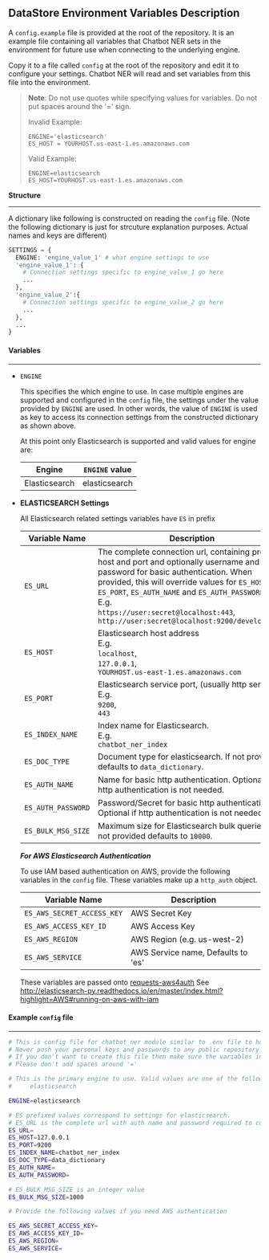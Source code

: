 ## DataStore Environment Variables Description

A `config.example` file is provided at the root of the repository. It is an example file containing all variables that Chatbot NER sets in the environment for future use when connecting to the underlying engine.

Copy it to a file called `config` at the root of the repository and edit it to configure your settings. Chatbot NER will read and set variables from this file into the environment.

> **Note**: Do not use quotes while specifying values for variables. Do not put spaces around the '=' sign.
>
> Invalid Example:
>
>     ENGINE='elasticsearch'
>     ES_HOST = YOURHOST.us-east-1.es.amazonaws.com
>
> Valid Example:
>
>     ENGINE=elasticsearch
>     ES_HOST=YOURHOST.us-east-1.es.amazonaws.com


**Structure**

-----

A dictionary like following is constructed on reading the `config` file. (Note the following dictionary is just for strcuture explanation purposes. Actual names and keys are different)

```python
SETTINGS = {
  ENGINE: 'engine_value_1' # what engine settings to use
  'engine_value_1': {
    # Connection settings specific to engine_value_1 go here
    ...
  },
  'engine_value_2':{
    # Connection settings specific to engine_value_2 go here
    ...
  },
  ...
}
```

#### Variables

---------------

- `ENGINE`

  This specifies the which engine to use. In case multiple engines are supported and configured in the `config` file, the settings under the value provided by `ENGINE` are used. In other words, the value of `ENGINE` is used as key to access its connection settings from the constructed dictionary as shown above.

  At this point only Elasticsearch is supported and valid values for engine are:	

  | Engine        | `ENGINE` value |
  | ------------- | -------------- |
  | Elasticsearch | elasticsearch  |

- **ELASTICSEARCH Settings**

  All Elasticsearch related settings variables have `ES` in prefix

  | Variable Name      | Description                              |
  | ------------------ | ---------------------------------------- |
  | `ES_URL`           | The complete connection url, containing protocol, host and port and optionally username and password for basic authentication. When provided, this will override values for `ES_HOST`, `ES_PORT`, `ES_AUTH_NAME` and `ES_AUTH_PASSWORD` <br/>E.g.<br/>`https://user:secret@localhost:443`,<br/>`http://user:secret@localhost:9200/development/` |
  | `ES_HOST`          | Elasticsearch host address<br/>E.g.<br/>`localhost`,<br/>`127.0.0.1`,<br/>`YOURHOST.us-east-1.es.amazonaws.com` |
  | `ES_PORT`          | Elasticsearch service port, (usually http service)<br/>E.g.<br/>`9200`,<br/> `443` |
  | `ES_INDEX_NAME`    | Index name for Elasticsearch.<br/>E.g.<br/>`chatbot_ner_index` |
  | `ES_DOC_TYPE`      | Document type for elasticsearch. If not provided defaults to `data_dictionary`. |
  | `ES_AUTH_NAME`     | Name for basic http authentication. Optional if http authentication is not needed. |
  | `ES_AUTH_PASSWORD` | Password/Secret for basic http authentication. Optional if http authentication is not needed. |
  | `ES_BULK_MSG_SIZE` | Maximum size for Elasticsearch bulk queries. If not provided defaults to `10000`. |

  ***For AWS Elasticsearch Authentication***

  To use IAM based authentication on AWS, provide the following variables in the `config` file. These variables make up a `http_auth` object.
  
  | Variable Name              | Description                        |
  | -------------------------- | ---------------------------------- |
  | `ES_AWS_SECRET_ACCESS_KEY` | AWS Secret Key                     |
  | `ES_AWS_ACCESS_KEY_ID`     | AWS Access Key                     |
  | `ES_AWS_REGION`            | AWS Region (e.g. us-west-2)        |
  | `ES_AWS_SERVICE`           | AWS Service name, Defaults to 'es' |

  These variables are passed onto [requests-aws4auth](https://pypi.python.org/pypi/requests-aws4auth)
  See  http://elasticsearch-py.readthedocs.io/en/master/index.html?highlight=AWS#running-on-aws-with-iam



#### Example `config` file

----------

```bash
# This is config file for chatbot_ner module similar to .env file to hold settings
# Never push your personal keys and passwords to any public repository!
# If you don't want to create this file then make sure the variables in this file are in the environment. 
# Please don't add spaces around '='

# This is the primary engine to use. Valid values are one of the following:
#     elasticsearch

ENGINE=elasticsearch

# ES prefixed values correspond to settings for elasticsearch.
# ES_URL is the complete url with auth name and password required to connect. If provided, this will override ES_HOST, ES_PORT, ES_AUTH_NAME, ES_AUTH_PASSWORD
ES_URL=
ES_HOST=127.0.0.1
ES_PORT=9200
ES_INDEX_NAME=chatbot_ner_index
ES_DOC_TYPE=data_dictionary
ES_AUTH_NAME=
ES_AUTH_PASSWORD=

# ES_BULK_MSG_SIZE is an integer value
ES_BULK_MSG_SIZE=1000

# Provide the following values if you need AWS authentication

ES_AWS_SECRET_ACCESS_KEY=
ES_AWS_ACCESS_KEY_ID=
ES_AWS_REGION=
ES_AWS_SERVICE=
```

